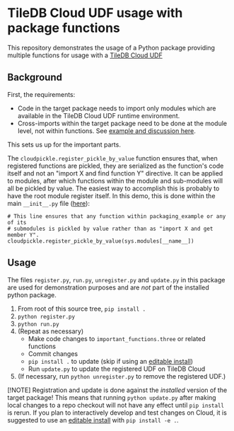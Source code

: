 # TileDB Cloud UDF usage with package functions

This repository demonstrates the usage of a Python package providing multiple functions for usage with a [TileDB Cloud UDF](https://docs.tiledb.com/cloud/concepts/tiledb-cloud-internals/serverless-udfs)

## Background

First, the requirements:

- Code in the target package needs to import only modules which are available in the TileDB Cloud UDF runtime environment.
- Cross-imports within the target package need to be done at the module level, not within functions. See [example and discussion here](https://github.com/TileDB-Inc/example-cloud-udf-package/blob/bbcc2833211e2a5d728095caf2cd08d3e7099a54/src/packaging_example/important_functions.py#L1-L8).

This sets us up for the important parts.

The `cloudpickle.register_pickle_by_value` function ensures that, when registered functions are pickled, they are serialized as the function's code itself and not an "import X and find function Y" directive. It can be applied to modules, after which functions within the module and sub-modules will all be pickled by value. The easiest way to accomplish this is probably to have the root module register itself. In this demo, this is done within the main `__init__.py` file ([here](https://github.com/TileDB-Inc/example-cloud-udf-package/blob/bbcc2833211e2a5d728095caf2cd08d3e7099a54/src/packaging_example/__init__.py#L8)):

```
# This line ensures that any function within packaging_example or any of its
# submodules is pickled by value rather than as "import X and get member Y".
cloudpickle.register_pickle_by_value(sys.modules[__name__])
```

## Usage

The files `register.py`, `run.py`, `unregister.py` and `update.py` in this package are used for demonstration purposes and are _not_ part of the installed python package.

1. From root of this source tree, `pip install .`
2. `python register.py`
3. `python run.py`
4. (Repeat as necessary)
    - Make code changes to `important_functions.three` or related functions
    - Commit changes
    - `pip install .` to update (skip if using an [editable install](https://setuptools.pypa.io/en/latest/userguide/development_mode.html))
    - Run `update.py` to update the registered UDF on TileDB Cloud
5. (If necessary, run `python unregister.py` to remove the registered UDF.)

[!NOTE] Registration and update is done against the *installed* version of the target package! This means that running `python update.py` after making local changes to a repo checkout will not have any effect until `pip install` is rerun. If you plan to interactively develop and test changes on Cloud, it is suggested to use an [editable install](https://setuptools.pypa.io/en/latest/userguide/development_mode.html) with `pip install -e .`.